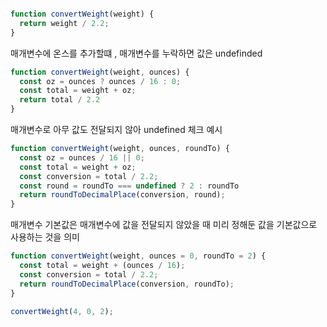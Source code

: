 


```javascript

function convertWeight(weight) {
  return weight / 2.2;
}

```


매개변수에 온스를 추가할떄 , 매개변수를 누락하면 값은 undefinded

```javascript
function convertWeight(weight, ounces) {
  const oz = ounces ? ounces / 16 : 0;
  const total = weight + oz;
  return total / 2.2
}
```


매개변수로 아무 값도 전달되지 않아 undefined 체크 예시
```javascript
function convertWeight(weight, ounces, roundTo) {
  const oz = ounces / 16 || 0;
  const total = weight + oz;
  const conversion = total / 2.2;
  const round = roundTo === undefined ? 2 : roundTo
  return roundToDecimalPlace(conversion, round);
}

```

매개변수 기본값은 매개변수에 값을 전달되지 않았을 때 미리 정해둔 값을 기본값으로 사용하는 것을 의미
```javascript
function convertWeight(weight, ounces = 0, roundTo = 2) {
  const total = weight + (ounces / 16);
  const conversion = total / 2.2;
  return roundToDecimalPlace(conversion, roundTo);
}
```

```javascript
convertWeight(4, 0, 2);
```

